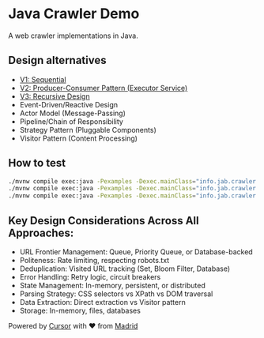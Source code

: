 # Java Crawler Demo

A web crawler implementations in Java.

## Design alternatives

- [V1: Sequential](./docs/sequential-crawler-overview.png)
- [V2: Producer-Consumer Pattern (Executor Service)](./docs/producer-consumer-crawler-overview.png)
- [V3: Recursive Design]()
- Event-Driven/Reactive Design
- Actor Model (Message-Passing)
- Pipeline/Chain of Responsibility
- Strategy Pattern (Pluggable Components)
- Visitor Pattern (Content Processing)

## How to test

```bash
./mvnw compile exec:java -Pexamples -Dexec.mainClass="info.jab.crawler.v1.SequentialCrawlerExample"
./mvnw compile exec:java -Pexamples -Dexec.mainClass="info.jab.crawler.v2.ProducerConsumerCrawlerExample"
./mvnw compile exec:java -Pexamples -Dexec.mainClass="info.jab.crawler.v3.RecursiveCrawlerExample"
```

## Key Design Considerations Across All Approaches:

- URL Frontier Management: Queue, Priority Queue, or Database-backed
- Politeness: Rate limiting, respecting robots.txt
- Deduplication: Visited URL tracking (Set, Bloom Filter, Database)
- Error Handling: Retry logic, circuit breakers
- State Management: In-memory, persistent, or distributed
- Parsing Strategy: CSS selectors vs XPath vs DOM traversal
- Data Extraction: Direct extraction vs Visitor pattern
- Storage: In-memory, files, databases

Powered by [Cursor](https://www.cursor.com/) with ❤️ from [Madrid](https://www.google.com/maps/place/Community+of+Madrid,+Madrid/@40.4983324,-6.3162283,8z/data=!3m1!4b1!4m6!3m5!1s0xd41817a40e033b9:0x10340f3be4bc880!8m2!3d40.4167088!4d-3.5812692!16zL20vMGo0eGc?entry=ttu&g_ep=EgoyMDI1MDgxOC4wIKXMDSoASAFQAw%3D%3D)
